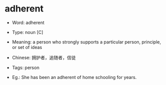 # adherent

- Word: adherent

- Type: noun [C]
- Meaning: a person who strongly supports a particular person, principle, or set of ideas
- Chinese: 拥护者，追随者，信徒
- Tags: person
- Eg.: She has been an adherent of home schooling for years.

